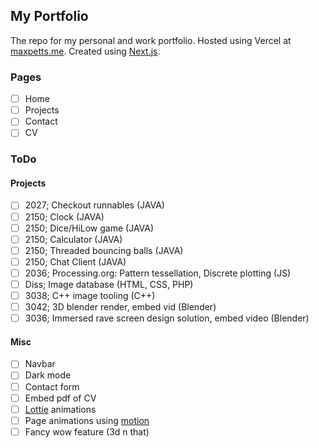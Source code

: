 ## My Portfolio

The repo for my personal and work portfolio.
Hosted using Vercel at [maxpetts.me](https://maxpetts.me).
Created using [Next.js](https://nextjs.org/).

### Pages

- [ ] Home
- [ ] Projects
- [ ] Contact
- [ ] CV

### ToDo

#### Projects

- [ ] 2027; Checkout runnables (JAVA)
- [ ] 2150; Clock (JAVA)
- [ ] 2150; Dice/HiLow game (JAVA)
- [ ] 2150; Calculator (JAVA)
- [ ] 2150; Threaded bouncing balls (JAVA)
- [ ] 2150; Chat Client (JAVA)
- [ ] 2036; Processing.org: Pattern tessellation, Discrete plotting (JS)
- [ ] Diss; Image database (HTML, CSS, PHP)
- [ ] 3038; C++ image tooling (C++)
- [ ] 3042; 3D blender render, embed vid (Blender)
- [ ] 3036; Immersed rave screen design solution, embed video (Blender)

#### Misc

- [ ] Navbar
- [ ] Dark mode
- [ ] Contact form
- [ ] Embed pdf of CV
- [ ] [Lottie](https://airbnb.io/lottie/#/web) animations
- [ ] Page animations using [motion](https://www.framer.com/api/motion/)
- [ ] Fancy wow feature (3d n that)
